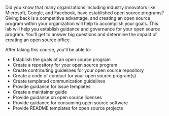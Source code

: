 Did you know that many organizations including industry innovators like Microsoft, Google, and Facebook, have established open source programs? Giving back is a competitive advantage, and creating an open source program within your organization will help to accomplish your goals. This lab will help you establish guidance and governance for your open source program. You'll get to answer big questions and determine the impact of creating an open source office. 

After taking this course, you'll be able to:
- Establish the goals of an open source program
- Create a repository for your open source program
- Create contributing guidelines for your open source repository
- Create a code of conduct for your open source program(s)
- Create templated communication guidelines
- Provide guidance for issue templates
- Create a maintainer guide
- Provide guidance on open source licenses
- Provide guidance for consuming open source software
- Provide README templates for open source projects
